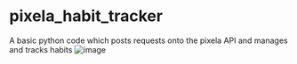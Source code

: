 # pixela_habit_tracker
A basic python code which posts requests onto the pixela API and manages and tracks habits
![image](https://user-images.githubusercontent.com/82958906/187124217-c6c04a88-2c30-4e1e-8cfc-f9c047f9b0bc.png)
